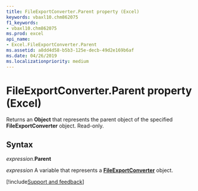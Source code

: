 ```yaml
---
title: FileExportConverter.Parent property (Excel)
keywords: vbaxl10.chm862075
f1_keywords:
- vbaxl10.chm862075
ms.prod: excel
api_name:
- Excel.FileExportConverter.Parent
ms.assetid: a8dd4d58-b5b3-125e-decb-49d2e169b6af
ms.date: 04/26/2019
ms.localizationpriority: medium
---
```



# FileExportConverter.Parent property (Excel)

Returns an **Object** that represents the parent object of the specified **FileExportConverter** object. Read-only.


## Syntax

_expression_.**Parent**

_expression_ A variable that represents a **[FileExportConverter](Excel.FileExportConverter.md)** object.




[!include[Support and feedback](~/includes/feedback-boilerplate.md)]